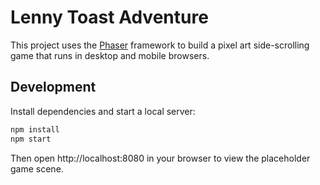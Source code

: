 # Lenny Toast Adventure

This project uses the [Phaser](https://phaser.io/) framework to build a pixel art side-scrolling game that runs in desktop and mobile browsers.

## Development

Install dependencies and start a local server:

```bash
npm install
npm start
```

Then open http://localhost:8080 in your browser to view the placeholder game scene.
